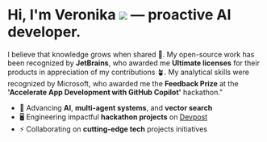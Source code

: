 Hi, I'm Veronika ![](https://user-images.githubusercontent.com/18350557/176309783-0785949b-9127-417c-8b55-ab5a4333674e.gif) — proactive AI developer.
================================================================================================================================

I believe that knowledge grows when shared 🌱. My open-source work has been recognized by **JetBrains**, who awarded me **Ultimate licenses** for their products in appreciation of my contributions 🪴.
My analytical skills were recognized by Microsoft, who awarded me the **Feedback Prize** at the **'Accelerate App Development with GitHub Copilot'** hackathon."

* 🤖 Advancing **AI**, **multi-agent systems**, and **vector search**
* 🖥️ Engineering impactful **hackathon projects** on [Devpost](http://devpost.com/v_code)
* ⚡ Collaborating on **cutting-edge tech** projects initiatives
